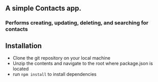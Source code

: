 ## A simple Contacts app.

### Performs creating, updating, deleting, and searching for contacts

## Installation

- Clone the git repository on your local machine
- Unzip the contents and navigate to the root where package.json is located
- run `npm install` to install dependencies